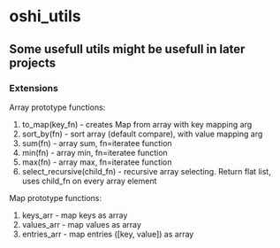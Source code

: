 # oshi_utils
## Some usefull utils might be usefull in later projects

### Extensions
Array prototype functions:
1. to_map(key_fn) - creates Map from array with key mapping arg
2. sort_by(fn) - sort array (default compare), with value mapping arg
3. sum(fn) - array sum, fn=iteratee function
4. min(fn) - array min, fn=iteratee function
5. max(fn) - array max, fn=iteratee function
6. select_recursive(child_fn) - recursive array selecting. Return flat list, uses child_fn on every array element

Map prototype functions:
1. keys_arr - map keys as array
2. values_arr - map values as array
3. entries_arr - map entries ([key, value]) as array

